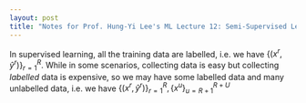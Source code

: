 ```yaml
---
layout: post
title: "Notes for Prof. Hung-Yi Lee's ML Lecture 12: Semi-Supervised Learning"
---
```


In supervised learning, all the training data are labelled, i.e. we have $\{(x^r, \hat{y}^r)\}^{R}_{r=1}$. While in some scenarios, collecting data is easy but collecting *labelled* data is expensive, so we may have some labelled data and many unlabelled data, i.e. we have  $\{(x^r, \hat{y}^r)\}^{R}_{r=1}, \{ x^u \}^{R+U}_{u=R+1}$
